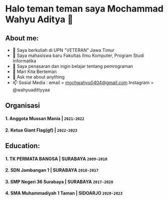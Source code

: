 # Halo teman teman saya Mochammad Wahyu Aditya 👋
## About me:
- 🔭 Saya berkuliah di UPN "VETERAN" Jawa Timur
- 🌱 Saya mahasiswa baru Fakultas Ilmu Komputer, Program Studi Informatika
- 👯 Saya penasaran dan ingin belajar tentang pemrograman
- 🤔 Mari Kita Berteman
- 💬 Ask me about anything
- 📫 Sosial Media : email = mochwahyu0404@gmail.com
                     Instagram = @wahyuadittyyaa
## Organisasi 
#### 1. Anggota Mussan Mania | `2021-2022`
#### 2. Ketua Giant Flag(gf) | `2022-2023`

## Education:

#### 1. TK PERMATA BANGSA | SURABAYA `2009-2010`
#### 2. SDN Jambangan 1 | SURABAYA `2010-2017`
#### 3. SMP Negeri 36 Surabaya | SURABAYA `2017-2020`
#### 4. SMA Muhammadiyah 1 Taman | SIDOARJO `2020-2023`

